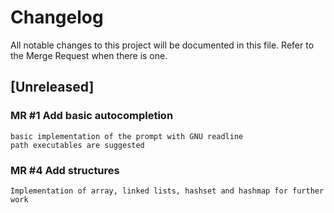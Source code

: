 # Changelog
All notable changes to this project will be documented in this file.
Refer to the Merge Request when there is one.

## [Unreleased]
### MR #1 Add basic autocompletion
    basic implementation of the prompt with GNU readline
	path executables are suggested

### MR #4 Add structures
	Implementation of array, linked lists, hashset and hashmap for further work
